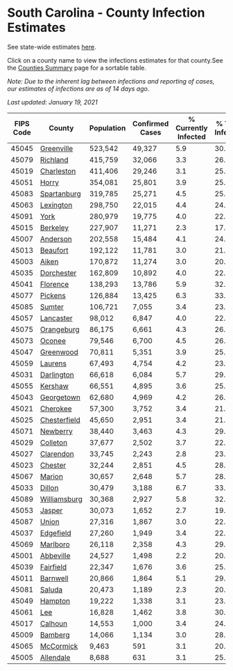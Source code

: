 # South Carolina - County Infection Estimates

See state-wide estimates [here](/infections/us-sc).

Click on a county name to view the infections estimates for that county.See the [Counties Summary](/infections/summary-counties) page for a sortable table.

*Note: Due to the inherent lag between infections and reporting of cases, our estimates of infections are as of 14 days ago.*

*Last updated: January 19, 2021*

|   FIPS Code |                       County |   Population |   Confirmed Cases |   % Currently Infected |   % Total Infected |
|-------------|------------------------------|--------------|-------------------|------------------------|--------------------|
|       45045 |     [Greenville](greenville) |      523,542 |            49,327 |                    5.9 |               30.8 |
|       45079 |         [Richland](richland) |      415,759 |            32,066 |                    3.3 |               26.4 |
|       45019 |     [Charleston](charleston) |      411,406 |            29,246 |                    3.1 |               25.8 |
|       45051 |               [Horry](horry) |      354,081 |            25,801 |                    3.9 |               25.0 |
|       45083 |   [Spartanburg](spartanburg) |      319,785 |            25,271 |                    4.5 |               25.4 |
|       45063 |       [Lexington](lexington) |      298,750 |            22,015 |                    4.4 |               24.0 |
|       45091 |                 [York](york) |      280,979 |            19,775 |                    4.0 |               22.4 |
|       45015 |         [Berkeley](berkeley) |      227,907 |            11,271 |                    2.3 |               17.4 |
|       45007 |         [Anderson](anderson) |      202,558 |            15,484 |                    4.1 |               24.1 |
|       45013 |         [Beaufort](beaufort) |      192,122 |            11,781 |                    3.0 |               21.6 |
|       45003 |               [Aiken](aiken) |      170,872 |            11,274 |                    3.0 |               20.9 |
|       45035 |     [Dorchester](dorchester) |      162,809 |            10,892 |                    4.0 |               22.4 |
|       45041 |         [Florence](florence) |      138,293 |            13,786 |                    5.9 |               32.9 |
|       45077 |           [Pickens](pickens) |      126,884 |            13,425 |                    6.3 |               33.1 |
|       45085 |             [Sumter](sumter) |      106,721 |             7,055 |                    3.4 |               23.1 |
|       45057 |       [Lancaster](lancaster) |       98,012 |             6,847 |                    4.0 |               22.4 |
|       45075 |     [Orangeburg](orangeburg) |       86,175 |             6,661 |                    4.3 |               26.5 |
|       45073 |             [Oconee](oconee) |       79,546 |             6,700 |                    4.5 |               26.1 |
|       45047 |       [Greenwood](greenwood) |       70,811 |             5,351 |                    3.9 |               25.3 |
|       45059 |           [Laurens](laurens) |       67,493 |             4,754 |                    4.2 |               23.4 |
|       45031 |     [Darlington](darlington) |       66,618 |             6,084 |                    5.7 |               29.6 |
|       45055 |           [Kershaw](kershaw) |       66,551 |             4,895 |                    3.6 |               25.7 |
|       45043 |     [Georgetown](georgetown) |       62,680 |             4,969 |                    4.2 |               26.6 |
|       45021 |         [Cherokee](cherokee) |       57,300 |             3,752 |                    3.4 |               21.1 |
|       45025 | [Chesterfield](chesterfield) |       45,650 |             2,951 |                    3.4 |               21.6 |
|       45071 |         [Newberry](newberry) |       38,440 |             3,463 |                    4.3 |               29.8 |
|       45029 |         [Colleton](colleton) |       37,677 |             2,502 |                    3.7 |               22.5 |
|       45027 |       [Clarendon](clarendon) |       33,745 |             2,243 |                    2.8 |               23.9 |
|       45023 |           [Chester](chester) |       32,244 |             2,851 |                    4.5 |               28.8 |
|       45067 |             [Marion](marion) |       30,657 |             2,648 |                    5.7 |               28.0 |
|       45033 |             [Dillon](dillon) |       30,479 |             3,188 |                    6.7 |               33.6 |
|       45089 | [Williamsburg](williamsburg) |       30,368 |             2,927 |                    5.8 |               32.7 |
|       45053 |             [Jasper](jasper) |       30,073 |             1,652 |                    2.7 |               19.3 |
|       45087 |               [Union](union) |       27,316 |             1,867 |                    3.0 |               22.4 |
|       45037 |       [Edgefield](edgefield) |       27,260 |             1,949 |                    3.4 |               22.9 |
|       45069 |         [Marlboro](marlboro) |       26,118 |             2,358 |                    4.3 |               29.5 |
|       45001 |       [Abbeville](abbeville) |       24,527 |             1,498 |                    2.2 |               20.3 |
|       45039 |       [Fairfield](fairfield) |       22,347 |             1,676 |                    3.6 |               25.8 |
|       45011 |         [Barnwell](barnwell) |       20,866 |             1,864 |                    5.1 |               29.3 |
|       45081 |             [Saluda](saluda) |       20,473 |             1,189 |                    2.3 |               20.8 |
|       45049 |           [Hampton](hampton) |       19,222 |             1,338 |                    3.1 |               23.7 |
|       45061 |                   [Lee](lee) |       16,828 |             1,462 |                    3.8 |               30.3 |
|       45017 |           [Calhoun](calhoun) |       14,553 |             1,000 |                    3.4 |               24.0 |
|       45009 |           [Bamberg](bamberg) |       14,066 |             1,134 |                    3.0 |               28.7 |
|       45065 |       [McCormick](mccormick) |        9,463 |               591 |                    3.1 |               20.3 |
|       45005 |       [Allendale](allendale) |        8,688 |               631 |                    3.1 |               25.1 |